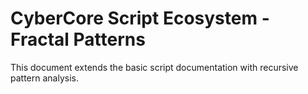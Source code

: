﻿# CyberCore Script Ecosystem - Fractal Patterns

This document extends the basic script documentation with recursive pattern analysis.


